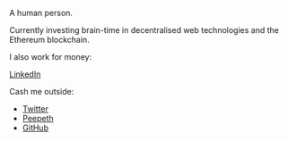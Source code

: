 A human person.

Currently investing brain-time in decentralised web technologies and the Ethereum blockchain.

I also work for money:  

[LinkedIn](https://www.linkedin.com/in/leslieoa)


<span title="how 'bout dat">Cash me outside:</span>

* [Twitter](https://twitter.com/LeslieOA)
* [Peepeth](https://peepeth.com/Leslie)
* [GitHub](https://github.com/LeslieOA)


